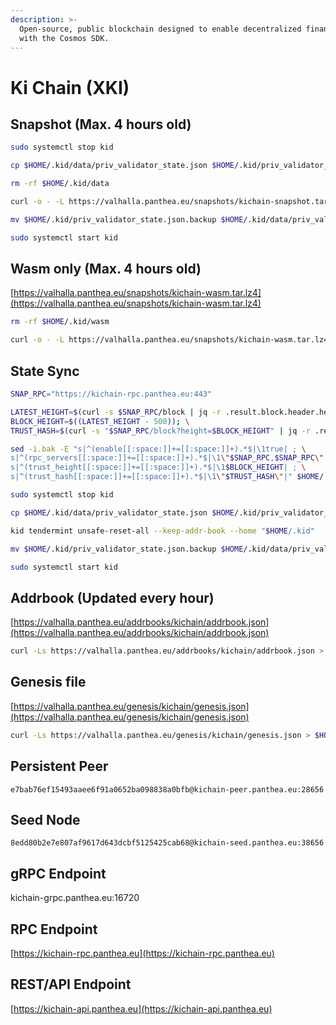 ```yaml
---
description: >-
  Open-source, public blockchain designed to enable decentralized finance, built
  with the Cosmos SDK.
---
```


# Ki Chain (XKI)

## Snapshot (Max. 4 hours old)

```bash
sudo systemctl stop kid

cp $HOME/.kid/data/priv_validator_state.json $HOME/.kid/priv_validator_state.json.backup

rm -rf $HOME/.kid/data

curl -o - -L https://valhalla.panthea.eu/snapshots/kichain-snapshot.tar.lz4 | lz4 -c -d - | tar -x -C $HOME/.kid

mv $HOME/.kid/priv_validator_state.json.backup $HOME/.kid/data/priv_validator_state.json

sudo systemctl start kid
```

## Wasm only (Max. 4 hours old)

[https://valhalla.panthea.eu/snapshots/kichain-wasm.tar.lz4](https://valhalla.panthea.eu/snapshots/kichain-wasm.tar.lz4)

```bash
rm -rf $HOME/.kid/wasm

curl -o - -L https://valhalla.panthea.eu/snapshots/kichain-wasm.tar.lz4 | lz4 -c -d - | tar -x -C $HOME/.kid/
```

## State Sync

```bash
SNAP_RPC="https://kichain-rpc.panthea.eu:443"

LATEST_HEIGHT=$(curl -s $SNAP_RPC/block | jq -r .result.block.header.height); \
BLOCK_HEIGHT=$((LATEST_HEIGHT - 500)); \
TRUST_HASH=$(curl -s "$SNAP_RPC/block?height=$BLOCK_HEIGHT" | jq -r .result.block_id.hash)

sed -i.bak -E "s|^(enable[[:space:]]+=[[:space:]]+).*$|\1true| ; \
s|^(rpc_servers[[:space:]]+=[[:space:]]+).*$|\1\"$SNAP_RPC,$SNAP_RPC\"| ; \
s|^(trust_height[[:space:]]+=[[:space:]]+).*$|\1$BLOCK_HEIGHT| ; \
s|^(trust_hash[[:space:]]+=[[:space:]]+).*$|\1\"$TRUST_HASH\"|" $HOME/.kid/config/config.toml

sudo systemctl stop kid

cp $HOME/.kid/data/priv_validator_state.json $HOME/.kid/priv_validator_state.json.backup

kid tendermint unsafe-reset-all --keep-addr-book --home "$HOME/.kid"

mv $HOME/.kid/priv_validator_state.json.backup $HOME/.kid/data/priv_validator_state.json

sudo systemctl start kid
```

## Addrbook (Updated every hour) <a href="#addrbook" id="addrbook"></a>

[https://valhalla.panthea.eu/addrbooks/kichain/addrbook.json](https://valhalla.panthea.eu/addrbooks/kichain/addrbook.json)

```bash
curl -Ls https://valhalla.panthea.eu/addrbooks/kichain/addrbook.json > $HOME/.kid/config/addrbook.json
```

## Genesis file

[https://valhalla.panthea.eu/genesis/kichain/genesis.json](https://valhalla.panthea.eu/genesis/kichain/genesis.json)

```bash
curl -Ls https://valhalla.panthea.eu/genesis/kichain/genesis.json > $HOME/.kid/config/genesis.json
```

## Persistent Peer

```url
e7bab76ef15493aaee6f91a0652ba098838a0bfb@kichain-peer.panthea.eu:28656
```

## Seed Node

```url
8edd80b2e7e807af9617d643dcbf5125425cab68@kichain-seed.panthea.eu:38656
```

## gRPC Endpoint

kichain-grpc.panthea.eu:16720

## RPC Endpoint

[https://kichain-rpc.panthea.eu](https://kichain-rpc.panthea.eu)

## REST/API Endpoint

[https://kichain-api.panthea.eu](https://kichain-api.panthea.eu)
